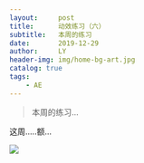 ```yaml
---
layout:     post
title:      动效练习（六）
subtitle:   本周的练习
date:       2019-12-29
author:     LY
header-img: img/home-bg-art.jpg
catalog: true
tags:
    - AE
---
```


> 本周的练习... 

这周.....额...

![](/img/2019122901.gif)


